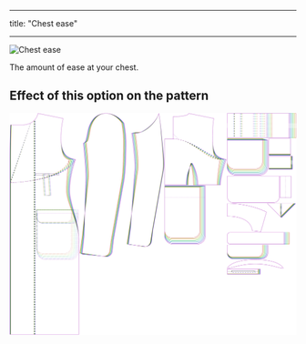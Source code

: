 ***

title: "Chest ease"

***

![Chest ease](./chestease.svg)

The amount of ease at your chest.

## Effect of this option on the pattern

![This image shows the effect of this option by superimposing several variants that have a different value for this option](carlton_chestease_sample.svg "Effect of this option on the pattern")
